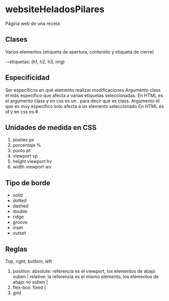 # websiteHeladosPilares

Página web de una receta

## Clases

Varios elementos (etiqueta de apertura, contenido y etiqueta de cierre)

--etiquetas: (h1, h2, h3, img)

## Especificidad

Ser específicos en qué elemento realizar modificaciones
Argumento class el más específico que afecta a varias etiquetas seleccionadas.
En HTML es el argumento class y en css es un . para decir que es class.
Argumento id que es muy específico solo afecta a un elemento seleccionado
En HTML es id y en css es #

## Unidades de medida en CSS

1. pixeles px
2. porcentaje %
3. punto pt
4. viewport vp
5. height viewport hv
6. width viewport wv

## Tipo de borde

- solid
- dotted
- dashed
- double
- ridge
- groove
- inset
- outset

## Reglas

Top, right, bottom, left

1. position: absolute: referencia es el viewport, los elementos de abajo suben | relative: la referencia es el mismo elemento, los elementos de abajo no suben |
2. flex-box: fixed |
3. grid